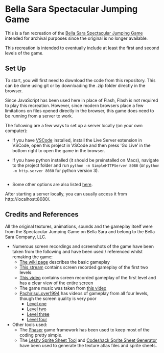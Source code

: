# Bella Sara Spectacular Jumping Game

This is a fan recreation of the [Bella Sara Spectacular Jumping Game](https://bellasara.wiki.gg/wiki/Spectacular_Jumping_Game) intended for archival purposes since the original is no longer available.

This recreation is intended to eventually include at least the first and second levels of the game.


## Set Up

To start, you will first need to download the code from this repository. This can be done using git or by downloading the .zip folder directly in the browser.

Since JavaScript has been used here in place of Flash, Flash is not required to play this recreation. However, since modern browsers place a few limitations on files opened directly in the browser, this game does need to be running from a server to work.

The following are a few ways to set up a server locally (on your own computer):

- If you have [VSCode](https://code.visualstudio.com/) installed, install the Live Server extension in VSCode, open this project in VSCode and then press 'Go Live' in the bottom right to open the game in the browser.

- If you have python installed (it should be preinstalled on Macs), navigate to the project folder and run `python -m SimpleHTTPServer 8080` (or `python -m http.server 8080`	for python version 3).
  ```

- Some other options are also listed [here](https://blog.ourcade.co/posts/2020/5-local-web-server-get-started-phaser-3/).


After starting a server locally, you can usually access it from http://localhost:8080/.


## Credits and References

All the original textures, animations, sounds and the gameplay itself were from the Spectacular Jumping Game on Bella Sara and belong to the Bella Sara Company, LLC.

- Numerous screen recordings and screenshots of the game have been taken from the following and have been used / referenced whilst remaking the game:
  - [The wiki page](https://bellasara.wiki.gg/wiki/Spectacular_Jumping_Game) describes the basic gameplay
  - [This stream](https://youtu.be/j8liTODSD_k?t=2607) contains screen recorded gameplay of the first two levels
  - [This video](https://youtu.be/tdnRv3Jla1w?t=645) contains screen recorded gameplay of the first level and has a clear view of the entire screen
  - The game music was taken from [this video](https://www.youtube.com/watch?v=TK6FrbjAzlo)
  - [PachirisuLover1994](https://www.youtube.com/@PachirisuLover1994) has videos of gameplay from all four levels, though the screen quality is very poor
    - [Level one](https://www.youtube.com/watch?v=YyZIdGfFxrA)
    - [Level two](https://www.youtube.com/watch?v=BeETxy_tUG4)
    - [Level three](https://www.youtube.com/watch?v=ozi1CnsD-ok)
    - [Level four](https://www.youtube.com/watch?v=mE0f_equ0HI)
- Other tools used:
  - The [Phaser](https://phaser.io/) game framework has been used to keep most of the coding pretty simple.
  - The [Leshy Sprite Sheet Tool](https://www.leshylabs.com/apps/sstool/) and [Codeshack Sprite Sheet Generator](https://codeshack.io/images-sprite-sheet-generator/) have been used to generate the texture atlas files and sprite sheets.